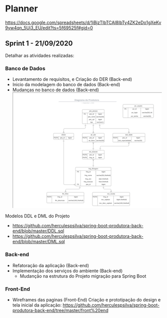 # Planner
https://docs.google.com/spreadsheets/d/1iBjzTlbTCAl8IbTy4ZK2eDo1gXeKv9yw4qn_5Ui3_EU/edit?ts=5f69525f#gid=0

## Sprint 1 - 21/09/2020

Detalhar as atividades realizadas:

### Banco de Dados
- Levantamento de requisitos, e Criação do DER (Back-end)
- Inicio da modelagem do banco de dados (Back-end)
- Mudanças no banco de dados (Back-end)
![Metabase Product Screenshot](/imagem/Der.png)

Modelos DDL e DML do Projeto
- https://github.com/herculespsilva/spring-boot-produtora-back-end/blob/master/DDL.sql
- https://github.com/herculespsilva/spring-boot-produtora-back-end/blob/master/DML.sql

### Back-end
- Refatoração da aplicação (Back-end)
- Implementação dos serviços do ambiente (Back-end)
  - Mudanção na estrutura do Projeto migração para Spring Boot

### Front-End
- Wireframes das paginas (Front-End)
Criação e prototipação do design e tela inicial da aplicação: https://github.com/herculespsilva/spring-boot-produtora-back-end/tree/master/front%20end



